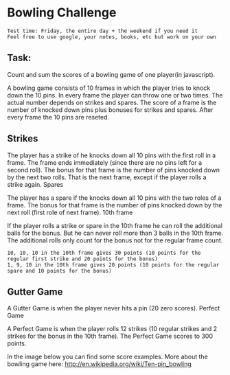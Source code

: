 
Bowling Challenge
=================

    Test time: Friday, the entire day + the weekend if you need it
    Feel free to use google, your notes, books, etc but work on your own

Task: 
-----

Count and sum the scores of a bowling game of one player(in javascript).

A bowling game consists of 10 frames in which the player tries to knock down the 10 pins. In every frame the player can throw one or two times. The actual number depends on strikes and spares. The score of a frame is the number of knocked down pins plus bonuses for strikes and spares. After every frame the 10 pins are reseted.

## Strikes


The player has a strike of he knocks down all 10 pins with the first roll in a frame. The frame ends immediately (since there are no pins left for a second roll). The bonus for that frame is the number of pins knocked down by the next two rolls. That is the next frame, except if the player rolls a strike again.
Spares

The player has a spare if the knocks down all 10 pins with the two roles of a frame. The bonus for that frame is the number of pins knocked down by the next roll (first role of next frame).
10th frame

If the player rolls a strike or spare in the 10th frame he can roll the additional balls for the bonus. But he can never roll more than 3 balls in the 10th frame. The additional rolls only count for the bonus not for the regular frame count.

    10, 10, 10 in the 10th frame gives 30 points (10 points for the regular first strike and 20 points for the bonus)
    1, 9, 10 in the 10th frame gives 20 points (10 points for the regular spare and 10 points for the bonus)

## Gutter Game

A Gutter Game is when the player never hits a pin (20 zero scores).
Perfect Game

A Perfect Game is when the player rolls 12 strikes (10 regular strikes and 2 strikes for the bonus in the 10th frame). The Perfect Game scores to 300 points.

In the image below you can find some score examples.
More about the bowling game here: http://en.wikipedia.org/wiki/Ten-pin_bowling


